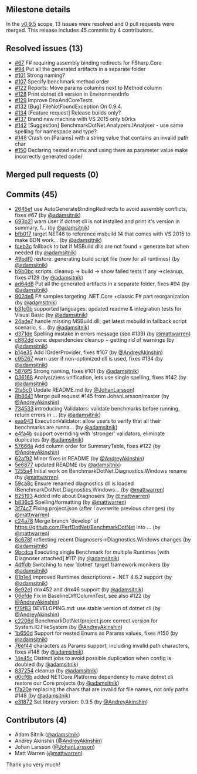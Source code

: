 ## Milestone details

In the [v0.9.5](https://github.com/dotnet/BenchmarkDotNet/issues?q=milestone:v0.9.5) scope, 
13 issues were resolved and 0 pull requests were merged.
This release includes 45 commits by 4 contributors.

## Resolved issues (13)

* [#67](https://github.com/dotnet/BenchmarkDotNet/issues/67) F# requiring assembly binding redirects for FSharp.Core
* [#94](https://github.com/dotnet/BenchmarkDotNet/issues/94) Put all the  generated artifacts in a separate folder
* [#101](https://github.com/dotnet/BenchmarkDotNet/issues/101) Strong naming?
* [#107](https://github.com/dotnet/BenchmarkDotNet/issues/107) Specify benchmark method order
* [#122](https://github.com/dotnet/BenchmarkDotNet/issues/122) Reports: Move params columns next to Method column
* [#128](https://github.com/dotnet/BenchmarkDotNet/issues/128) Print dotnet cli version in EnvironmentInfo
* [#129](https://github.com/dotnet/BenchmarkDotNet/issues/129) Improve DnxAndCoreTests
* [#132](https://github.com/dotnet/BenchmarkDotNet/issues/132) [Bug] FileNotFoundException On 0.9.4.
* [#134](https://github.com/dotnet/BenchmarkDotNet/issues/134) [Feature request] Release builds only?
* [#137](https://github.com/dotnet/BenchmarkDotNet/issues/137) Brand new machine with VS 2015 only b0rks
* [#142](https://github.com/dotnet/BenchmarkDotNet/issues/142) [Suggestion] BenchmarkDotNet.Analyzers.IAnalyser - use same spelling for namespace and type?
* [#148](https://github.com/dotnet/BenchmarkDotNet/issues/148) Crash on [Params] with a string value that contains an invalid path char
* [#150](https://github.com/dotnet/BenchmarkDotNet/issues/150) Declaring nested enums and using them as parameter value make incorrectly generated code/

## Merged pull requests (0)


## Commits (45)

* [2645ef](https://github.com/dotnet/BenchmarkDotNet/commit/2645ef3c25225730d5f255d2e4dde8a6c10da78d) use AutoGenerateBindingRedirects to avoid assembly conflicts, fixes #67 (by [@adamsitnik](https://github.com/adamsitnik))
* [693b21](https://github.com/dotnet/BenchmarkDotNet/commit/693b21226e1ce24b503676b521f04cea14cc49f0) warn user if dotnet cli is not installed and print it's version in summary, f... (by [@adamsitnik](https://github.com/adamsitnik))
* [bfb017](https://github.com/dotnet/BenchmarkDotNet/commit/bfb017fe84b55d78762cd270fbd23a8221b17645) target NET46 to reference msbuild 14 that comes with VS 2015 to make BDN work... (by [@adamsitnik](https://github.com/adamsitnik))
* [fceb3c](https://github.com/dotnet/BenchmarkDotNet/commit/fceb3cfb3c4a110bafb062283bc7ad3e06b5136f) fallback to bat if MSBuild dlls are not found + generate bat when needed (by [@adamsitnik](https://github.com/adamsitnik))
* [49bdf0](https://github.com/dotnet/BenchmarkDotNet/commit/49bdf0b5aec8070ee7ae37973ff6a758cb51d079) restore: generating build script file (now for all runtimes) (by [@adamsitnik](https://github.com/adamsitnik))
* [b9b0bc](https://github.com/dotnet/BenchmarkDotNet/commit/b9b0bc7615eadb602b1fbb6adce054763218b9e0) scripts: cleanup -> build -> show failed tests if any ->cleanup, fixes #129 (by [@adamsitnik](https://github.com/adamsitnik))
* [ad64d8](https://github.com/dotnet/BenchmarkDotNet/commit/ad64d8c5541a903873d6a49bb460aae107872def) Put all the generated artifacts in a separate folder, fixes #94 (by [@adamsitnik](https://github.com/adamsitnik))
* [902de6](https://github.com/dotnet/BenchmarkDotNet/commit/902de698c2cde8227243a19b25384753b3d18cbb) F# samples targeting .NET Core +classic F# part reorganization (by [@adamsitnik](https://github.com/adamsitnik))
* [b31c0b](https://github.com/dotnet/BenchmarkDotNet/commit/b31c0bbd7f6681c0ea7295a2f749683727746b18) supported languages: updated readme & integration tests for Visual Basic (by [@adamsitnik](https://github.com/adamsitnik))
* [24ade7](https://github.com/dotnet/BenchmarkDotNet/commit/24ade7c391240de34e79fae1215d030313fb79ee) handle missing MSBuild.dll, get latest msbuild in fallback script scenario, s... (by [@adamsitnik](https://github.com/adamsitnik))
* [d371de](https://github.com/dotnet/BenchmarkDotNet/commit/d371de973ee764399e9e36f1564210958530818d) Spelling mistake in errors message (see #139) (by [@mattwarren](https://github.com/mattwarren))
* [c882dd](https://github.com/dotnet/BenchmarkDotNet/commit/c882dd906ff39b4610ec523befbb88d6b9b85967) core: dependencies cleanup + getting rid of warnings (by [@adamsitnik](https://github.com/adamsitnik))
* [b14e35](https://github.com/dotnet/BenchmarkDotNet/commit/b14e354c274e89ec78cc9fe11cd5e35b394e03a8) Add IOrderProvider, fixes #107 (by [@AndreyAkinshin](https://github.com/AndreyAkinshin))
* [c95267](https://github.com/dotnet/BenchmarkDotNet/commit/c95267bd5a427375e00ffa468b955df7b4f6f500) warn user if non-optimized dll is used, fixes #134 (by [@adamsitnik](https://github.com/adamsitnik))
* [5876f5](https://github.com/dotnet/BenchmarkDotNet/commit/5876f573b1d566d4a9048ef2b78cb8e196eea6b6) Strong naming, fixes #101 (by [@adamsitnik](https://github.com/adamsitnik))
* [036168](https://github.com/dotnet/BenchmarkDotNet/commit/036168eb2d97eae8b184ae8a3918a3be5a6e8eab) Analys(z)ers unification, lets use single spelling, fixes #142 (by [@adamsitnik](https://github.com/adamsitnik))
* [2fa5c0](https://github.com/dotnet/BenchmarkDotNet/commit/2fa5c02a8f8751a299cb95ec423e70e72039ba43) Update README.md (by [@JohanLarsson](https://github.com/JohanLarsson))
* [8b8641](https://github.com/dotnet/BenchmarkDotNet/commit/8b8641eb193c48684de2d1a3f9a563b8d1ab8978) Merge pull request #145 from JohanLarsson/master (by [@AndreyAkinshin](https://github.com/AndreyAkinshin))
* [734533](https://github.com/dotnet/BenchmarkDotNet/commit/7345338f3020ce299c2e83a50ebd92b22406d6fb) introducing Validators: validate benchmarks before running, return errors in ... (by [@adamsitnik](https://github.com/adamsitnik))
* [eaa943](https://github.com/dotnet/BenchmarkDotNet/commit/eaa943148d4ee9affe11682deb3f623e83fac03e) ExecutionValidator: allow users to verify that all their benchmarks are runna... (by [@adamsitnik](https://github.com/adamsitnik))
* [e4fa4b](https://github.com/dotnet/BenchmarkDotNet/commit/e4fa4b12cec12cd8504e56fe0eefd2295389295c) support overriding with 'stronger' validators, eliminate duplicates (by [@adamsitnik](https://github.com/adamsitnik))
* [57666a](https://github.com/dotnet/BenchmarkDotNet/commit/57666a9c7fa7d4ccb00df1ba385afd39eafc914c) Add column order for SummaryTable, fixes #122 (by [@AndreyAkinshin](https://github.com/AndreyAkinshin))
* [62af92](https://github.com/dotnet/BenchmarkDotNet/commit/62af92614ba2180082dbcdba12ccdf97b18c0dad) Minor fixes in README (by [@AndreyAkinshin](https://github.com/AndreyAkinshin))
* [5e6877](https://github.com/dotnet/BenchmarkDotNet/commit/5e687783ad141545cc5e21c61797e03b7697f6f0) updated README (by [@adamsitnik](https://github.com/adamsitnik))
* [1255a4](https://github.com/dotnet/BenchmarkDotNet/commit/1255a43e74560e3392225b78cb839edf7e581647) Initial work on BenchmarkDotNet.Diagnostics.Windows rename (by [@mattwarren](https://github.com/mattwarren))
* [59ca8c](https://github.com/dotnet/BenchmarkDotNet/commit/59ca8c15a92483ec98270d5af4282cc60ad04d47) Ensure renamed diagnostics dll is loaded (BenchmarkDotNet.Diagnostics.Windows... (by [@mattwarren](https://github.com/mattwarren))
* [825193](https://github.com/dotnet/BenchmarkDotNet/commit/82519385f43a6ad3cb246634cb103cc5ce4fdcc9) Added info about Diagnosers (by [@mattwarren](https://github.com/mattwarren))
* [b836c5](https://github.com/dotnet/BenchmarkDotNet/commit/b836c588c19cef97abe23edb4db87bcf70916ce7) Spelling/formatting (by [@mattwarren](https://github.com/mattwarren))
* [3f74c7](https://github.com/dotnet/BenchmarkDotNet/commit/3f74c703bd61b171a2e460cfb3371029fddf8c9f) Fixing project.json (after I overwrite previous changes) (by [@mattwarren](https://github.com/mattwarren))
* [c24a78](https://github.com/dotnet/BenchmarkDotNet/commit/c24a78fbc853cd9b1d80ee1c9ac23f088e1763f5) Merge branch 'develop' of https://github.com/PerfDotNet/BenchmarkDotNet into ... (by [@mattwarren](https://github.com/mattwarren))
* [8c678f](https://github.com/dotnet/BenchmarkDotNet/commit/8c678f204e65b6840638a808c41dd29d7de901f8) reflecting recent Diagnosers->Diagnostics.Windows changes (by [@adamsitnik](https://github.com/adamsitnik))
* [9bcdca](https://github.com/dotnet/BenchmarkDotNet/commit/9bcdca0a4ad7ce7ef765d1fc46926cfc71c7020a) Executing single Benchmark for multiple Runtimes [with Diagnoser attached] #117 (by [@adamsitnik](https://github.com/adamsitnik))
* [4dffdb](https://github.com/dotnet/BenchmarkDotNet/commit/4dffdb89c20cf2803ecb6e2ff7717e0b30f2f773) Switching to new ‘dotnet’ target framework monikers (by [@adamsitnik](https://github.com/adamsitnik))
* [81b1e4](https://github.com/dotnet/BenchmarkDotNet/commit/81b1e44b9ce0e6b6df377df951cb0be385e9362a) improved Runtimes descriptions + .NET 4.6.2 support (by [@adamsitnik](https://github.com/adamsitnik))
* [8e92e1](https://github.com/dotnet/BenchmarkDotNet/commit/8e92e1eb2bc3d83825b4653d32b1d57ce85d0a53) dnx452 and dnx46 support (by [@adamsitnik](https://github.com/adamsitnik))
* [06efde](https://github.com/dotnet/BenchmarkDotNet/commit/06efde8b6c7133e98f3fb89bd056e94fa63b4532) Fix in BaselineDiffColumnTest, see also #122 (by [@AndreyAkinshin](https://github.com/AndreyAkinshin))
* [f79f83](https://github.com/dotnet/BenchmarkDotNet/commit/f79f830fac4f42122b3b93c984f78608c54d20a3) DEVELOPING.md: use stable version of dotnet cli (by [@AndreyAkinshin](https://github.com/AndreyAkinshin))
* [c2206d](https://github.com/dotnet/BenchmarkDotNet/commit/c2206d068c0429629c41958ac9e470239caafc88) BenchmarkDotNet/project.json: correct version for System.IO.FileSystem (by [@AndreyAkinshin](https://github.com/AndreyAkinshin))
* [1b650d](https://github.com/dotnet/BenchmarkDotNet/commit/1b650d1d52ca57a607afc7b3c4b1c74dfa2b1c3e) Support for nested Enums as Params values, fixes #150 (by [@adamsitnik](https://github.com/adamsitnik))
* [76ef44](https://github.com/dotnet/BenchmarkDotNet/commit/76ef44ab442813e092c61f0c740558ca406335ec) characters as Params support, including invalid path characters, fixes #148 (by [@adamsitnik](https://github.com/adamsitnik))
* [14e45c](https://github.com/dotnet/BenchmarkDotNet/commit/14e45c1b365a7b233eae1033c75ff8062b3eabed) Distinct jobs to avoid possible duplication when config is doubled (by [@adamsitnik](https://github.com/adamsitnik))
* [837254](https://github.com/dotnet/BenchmarkDotNet/commit/8372547e68bd497a2b47ac6718e1db3be9a7aa43) cleanup (by [@adamsitnik](https://github.com/adamsitnik))
* [d0cf6b](https://github.com/dotnet/BenchmarkDotNet/commit/d0cf6b8f9324b10ddebe819e4f59bea1a42eeec5) added NETCore.Platforms dependency to make dotnet cli restore our Core projects (by [@adamsitnik](https://github.com/adamsitnik))
* [f7a20e](https://github.com/dotnet/BenchmarkDotNet/commit/f7a20e87579e7ed0cd3b93d43bdb185361a4c9bb) replacing the chars that are invalid for file names, not only paths #148 (by [@adamsitnik](https://github.com/adamsitnik))
* [e31872](https://github.com/dotnet/BenchmarkDotNet/commit/e31872d1e521da27d46a919a58fb29253562e56a) Set library version: 0.9.5 (by [@AndreyAkinshin](https://github.com/AndreyAkinshin))

## Contributors (4)

* Adam Sitnik ([@adamsitnik](https://github.com/adamsitnik))
* Andrey Akinshin ([@AndreyAkinshin](https://github.com/AndreyAkinshin))
* Johan Larsson ([@JohanLarsson](https://github.com/JohanLarsson))
* Matt Warren ([@mattwarren](https://github.com/mattwarren))

Thank you very much!

